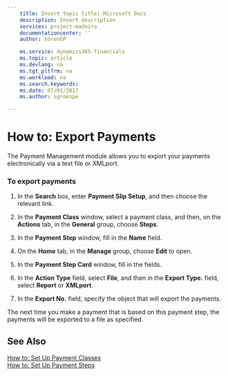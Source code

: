 ```yaml
---
    title: Insert topic title| Microsoft Docs
    description: Insert description
    services: project-madeira
    documentationcenter: ''
    author: SorenGP

    ms.service: dynamics365-financials
    ms.topic: article
    ms.devlang: na
    ms.tgt_pltfrm: na
    ms.workload: na
    ms.search.keywords:
    ms.date: 07/01/2017
    ms.author: sgroespe

---
```

# How to: Export Payments
The Payment Management module allows you to export your payments electronically via a text file or XMLport.  
  
### To export payments  
  
1.  In the **Search** box, enter **Payment Slip Setup**, and then choose the relevant link.  
  
2.  In the **Payment Class** window, select a payment class, and then, on the **Actions** tab, in the **General** group, choose **Steps**.  
  
3.  In the **Payment Step** window, fill in the **Name** field.  
  
4.  On the **Home** tab, in the **Manage** group, choose **Edit** to open.  
  
5.  In the **Payment Step Card** window, fill in the fields.  
  
       
  
6.  In the **Action Type** field, select **File**, and then in the **Export Type.** field, select **Report** or **XMLport**.  
  
7.  In the **Export No.** field, specify the object that will export the payments.  
  
 The next time you make a payment that is based on this payment step, the payments will be exported to a file as specified.  
  
## See Also  
 [How to: Set Up Payment Classes](../how-to-set-up-payment-classes.md)   
 [How to: Set Up Payment Steps](../how-to-set-up-payment-steps.md)